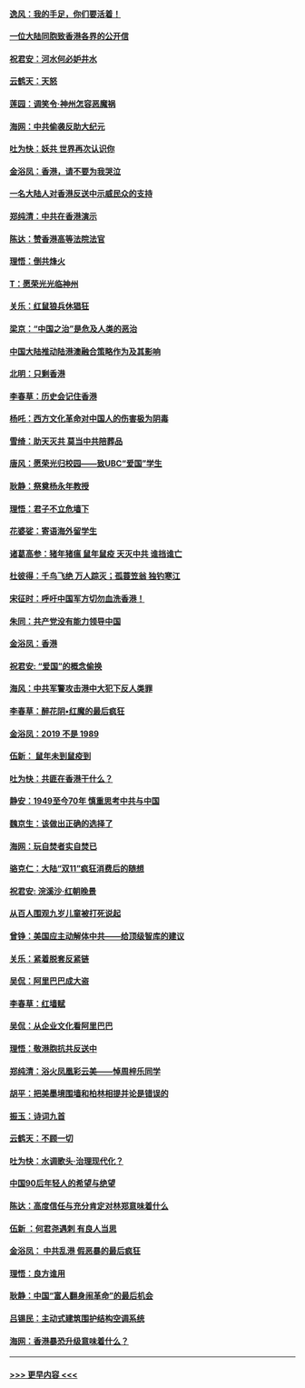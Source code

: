 #### [逸风：我的手足，你们要活着！](../pages/nsc993/n11676352.md?t=11240411) 
#### [一位大陆同胞致香港各界的公开信](../pages/nsc993/n11675761.md?t=11240411) 
#### [祝君安：河水何必妒井水](../pages/nsc993/n11675746.md?t=11240411) 
#### [云鹤天：天怒](../pages/nsc993/n11675718.md?t=11240411) 
#### [莲园：调笑令‧神州怎容恶魔祸](../pages/nsc993/n11675648.md?t=11240411) 
#### [海网：中共偷袭反助大纪元](../pages/nsc993/n11673515.md?t=11240411) 
#### [吐为快：妖共 世界再次认识你](../pages/nsc993/n11673506.md?t=11240411) 
#### [金浴凤：香港，请不要为我哭泣](../pages/nsc993/n11673248.md?t=11240411) 
#### [一名大陆人对香港反送中示威民众的支持](../pages/nsc993/n11672615.md?t=11240411) 
#### [郑纯清：中共在香港演示](../pages/nsc993/n11670539.md?t=11240411) 
#### [陈达：赞香港高等法院法官](../pages/nsc993/n11669542.md?t=11240411) 
#### [理悟：倒共烽火](../pages/nsc993/n11668844.md?t=11240411) 
#### [T：愿荣光光临神州](../pages/nsc993/n11668421.md?t=11240411) 
#### [关乐：红鼠狼兵休猖狂](../pages/nsc993/n11668378.md?t=11240411) 
#### [梁京：“中国之治”是危及人类的恶治](../pages/nsc993/n11668328.md?t=11240411) 
#### [中国大陆推动陆港澳融合策略作为及其影响](../pages/nsc993/n11668157.md?t=11240411) 
#### [北明：只剩香港](../pages/nsc993/n11668002.md?t=11240411) 
#### [李春草：历史会记住香港](../pages/nsc993/n11667927.md?t=11240411) 
#### [杨吒：西方文化革命对中国人的伤害极为阴毒](../pages/nsc993/n11664521.md?t=11240411) 
#### [雪绮：助天灭共 莫当中共陪葬品](../pages/nsc993/n11662650.md?t=11240411) 
#### [唐风：愿荣光归校园——致UBC“爱国”学生](../pages/nsc993/n11662194.md?t=11240411) 
#### [耿静：祭奠杨永年教授](../pages/nsc993/n11662514.md?t=11240411) 
#### [理悟：君子不立危墙下](../pages/nsc993/n11662172.md?t=11240411) 
#### [花婆娑：寄语海外留学生](../pages/nsc993/n11662121.md?t=11240411) 
#### [诸葛高参：猪年猪瘟 鼠年鼠疫 天灭中共 谁挡谁亡](../pages/nsc993/n11661980.md?t=11240411) 
#### [杜彼得：千鸟飞绝 万人踪灭；孤蓑笠翁 独钓寒江](../pages/nsc993/n11661170.md?t=11240411) 
#### [宋征时：呼吁中国军方切勿血洗香港！](../pages/nsc993/n11415318.md?t=11240411) 
#### [朱同：共产党没有能力领导中国](../pages/nsc993/n11660421.md?t=11240411) 
#### [金浴凤：香港](../pages/nsc993/n11660419.md?t=11240411) 
#### [祝君安: “爱国”的概念偷换](../pages/nsc993/n11659706.md?t=11240411) 
#### [海风：中共军警攻击港中大犯下反人类罪](../pages/nsc993/n11659632.md?t=11240411) 
#### [李春草：醉花阴•红魔的最后疯狂](../pages/nsc993/n11659287.md?t=11240411) 
#### [金浴凤：2019 不是 1989](../pages/nsc993/n11657663.md?t=11240411) 
#### [伍新： 鼠年未到鼠疫到](../pages/nsc993/n11655098.md?t=11240411) 
#### [吐为快：共匪在香港干什么？](../pages/nsc993/n11654891.md?t=11240411) 
#### [静安：1949至今70年 慎重思考中共与中国](../pages/nsc993/n11651244.md?t=11240411) 
#### [魏京生：该做出正确的选择了](../pages/nsc993/n11653084.md?t=11240411) 
#### [海网：玩自焚者实自焚已](../pages/nsc993/n11652423.md?t=11240411) 
#### [骆克仁：大陆“双11”疯狂消费后的随想](../pages/nsc993/n11652305.md?t=11240411) 
#### [祝君安: 浣溪沙·红朝晚景](../pages/nsc993/n11652258.md?t=11240411) 
#### [从百人围观九岁儿童被打死说起](../pages/nsc993/n11651030.md?t=11240411) 
#### [曾铮：美国应主动解体中共——给顶级智库的建议](../pages/nsc993/n11649888.md?t=11240411) 
#### [关乐：紧着脱套反紧链](../pages/nsc993/n11649069.md?t=11240411) 
#### [吴侃：阿里巴巴成大盗](../pages/nsc993/n11645523.md?t=11240411) 
#### [李春草：红墙赋](../pages/nsc993/n11646389.md?t=11240411) 
#### [吴侃：从企业文化看阿里巴巴](../pages/nsc993/n11645476.md?t=11240411) 
#### [理悟：敬港胞抗共反送中](../pages/nsc993/n11645466.md?t=11240411) 
#### [郑纯清：浴火凤凰彩云美——悼周梓乐同学](../pages/nsc993/n11645155.md?t=11240411) 
#### [胡平：把美墨境围墙和柏林相提并论是错误的](../pages/nsc993/n11645134.md?t=11240411) 
#### [振玉：诗词九首](../pages/nsc993/n11644081.md?t=11240411) 
#### [云鹤天：不顾一切](../pages/nsc993/n11643508.md?t=11240411) 
#### [吐为快：水调歌头·治理现代化？](../pages/nsc993/n11643485.md?t=11240411) 
#### [中国90后年轻人的希望与绝望](../pages/nsc993/n11642317.md?t=11240411) 
#### [陈达：高度信任与充分肯定对林郑意味着什么](../pages/nsc993/n11641441.md?t=11240411) 
#### [伍新 ：何君尧遇刺 有良人当思](../pages/nsc993/n11641503.md?t=11240411) 
#### [金浴凤： 中共乱港  假恶暴的最后疯狂](../pages/nsc993/n11641495.md?t=11240411) 
#### [理悟：良方谁用](../pages/nsc993/n11641463.md?t=11240411) 
#### [耿静：中国“富人翻身闹革命”的最后机会](../pages/nsc993/n11640655.md?t=11240411) 
#### [吕锡民：主动式建筑围护结构空调系统](../pages/nsc993/n11640168.md?t=11240411) 
#### [海网：香港暴恐升级意味着什么？](../pages/nsc993/n11635904.md?t=11240411) 

----
#### [ >>> 更早内容 <<< ](../indexes/nsc993-earlier.md)
